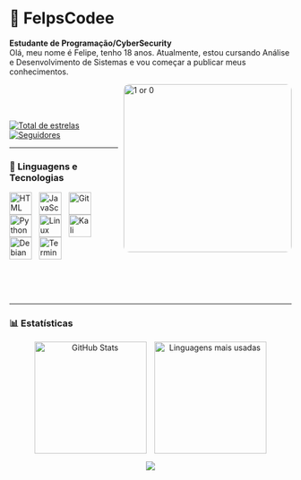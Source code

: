 # 👾 FelpsCodee

<p align="left">
    <b>Estudante de Programação/CyberSecurity</b><br>
    Olá, meu nome é Felipe, tenho 18 anos. Atualmente, estou cursando Análise e Desenvolvimento de Sistemas e vou começar a publicar meus conhecimentos.
</p>

<img
    align="right"
    alt="1 or 0" 
    width="300px" 
    style="border-radius: 10px; margin-left: 10px;" 
    src="https://media1.tenor.com/m/8plg_QTWlEMAAAAd/rami-malek-mr-robot.gif" 
/>
<br/>
<br/>
<br/>

<p align="left">
    <a href="https://github.com/FelpsCodee?tab=repositories&sort=stargazers">
        <img 
            alt="Total de estrelas" 
            title="Total de estrelas GitHub" 
            src="https://custom-icon-badges.demolab.com/github/stars/FelpsCodee?color=00FF00&style=for-the-badge&labelColor=000000&logo=star&label=Estrelas"
        />
    </a>
    <a href="https://github.com/FelpsCodee?tab=followers">
        <img 
            alt="Seguidores" 
            title="Me siga no GitHub" 
            src="https://custom-icon-badges.demolab.com/github/followers/FelpsCodee?color=00FF00&labelColor=000000&style=for-the-badge&logo=github&label=Seguidores&logoColor=white"
        />
    </a>
</p>

---

### 🤖 Linguagens e Tecnologias

<p align="left">
<img 
        align="left" 
        alt="HTML"
        title="HTML" 
        width="40px" 
        style="padding-right: 10px;" 
        src="https://cdn.jsdelivr.net/gh/devicons/devicon/icons/java/java-original.svg" 
    />
    <img 
        align="left" 
        alt="JavaScript" 
        title="JavaScript"
        width="40px" 
        style="padding-right: 10px;" 
        src="https://cdn.jsdelivr.net/gh/devicons/devicon/icons/javascript/javascript-original.svg" 
    />
    <img 
        align="left" 
        alt="Git" 
        title="Git"
        width="40px" 
        style="padding-right: 10px;" 
        src="https://cdn.jsdelivr.net/gh/devicons/devicon/icons/git/git-original.svg" 
    />
    <img 
        align="left" 
        alt="Python" 
        title="Python"
        width="40px" 
        style="padding-right: 10px;" 
        src="https://cdn.jsdelivr.net/gh/devicons/devicon/icons/python/python-original.svg" 
    />
    <img 
        align="left" 
        alt="Linux" 
        title="Linux"
        width="40px" 
        style="padding-right: 10px;" 
        src="https://cdn.jsdelivr.net/gh/devicons/devicon/icons/linux/linux-original.svg" 
    />
  <img 
    align="left" 
    alt="Kali Linux" 
    title="Kali Linux" 
    width="40px" 
    style="padding-right: 10px;" 
    src="https://www.kali.org/images/kali-dragon-icon.svg" 
/>
    <img 
        align="left" 
        alt="Debian" 
        title="Debian"
        width="40px" 
        style="padding-right: 10px;" 
        src="https://cdn.jsdelivr.net/gh/devicons/devicon/icons/debian/debian-original.svg" 
    />
    <img 
    alt="Terminal" 
    title="Terminal Hacker" 
    width="40px" 
    style="padding-right: 10px;" 
    src="https://cdn.jsdelivr.net/gh/devicons/devicon/icons/bash/bash-original.svg" 
    />
</p>

<br/>
<br/>
<br/>

---

### 📊 Estatísticas

<p align="center">
  <img 
    align="center" 
    alt="GitHub Stats" 
    height="200" 
    style="padding-right: 10px;" 
    src="https://github-readme-stats.vercel.app/api?username=FelpsCodee&show_icons=true&theme=dark&bg_color=000000&title_color=00FF00&text_color=00FF00&icon_color=00FF00&include_all_commits=true&locale=pt-br" 
  />
  <img 
    align="center" 
    alt="Linguagens mais usadas" 
    height="200" 
    src="https://github-readme-stats.vercel.app/api/top-langs/?username=FelpsCodee&theme=dark&bg_color=000000&title_color=00FF00&text_color=00FF00&layout=compact&custom_title=Tecnologias&langs_count=9" 
  />
</p>
<p align="center"> <a href="https://github.com/FelpsCodee"> <img src="https://img.shields.io/badge/GitHub-100000?style=for-the-badge&logo=github&logoColor=white" /></p>
